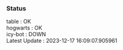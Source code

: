 ### Status


table : OK  
hogwarts : OK  
icy-bot : DOWN  
Latest Update : 2023-12-17 16:09:07.905961
